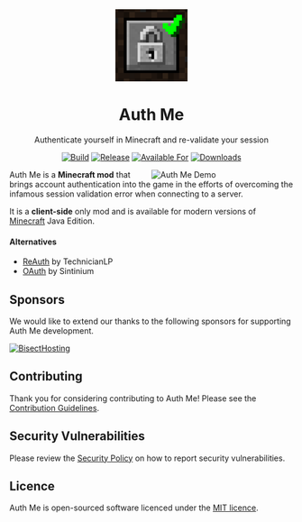 <div align="center">

<img alt="Auth Me Icon" src="common/src/main/resources/icon.png" width="128">

# Auth Me

Authenticate yourself in Minecraft and re-validate your session

[![Build](https://img.shields.io/github/actions/workflow/status/axieum/authme/release.yml?branch=main&style=for-the-badge)][ci:release]
[![Release](https://img.shields.io/github/v/release/axieum/authme?style=for-the-badge&include_prereleases&sort=semver)][releases]
[![Available For](https://cf.way2muchnoise.eu/versions/Available%20For_356643_latest.svg?badge_style=for_the_badge)][curseforge]
[![Downloads](https://cf.way2muchnoise.eu/full_356643_downloads.svg?badge_style=for_the_badge)][curseforge:files]

</div>

<img alt="Auth Me Demo" src="demo.gif" width="50%" align="right">

Auth Me is a **Minecraft mod** that brings account authentication into the game
in the efforts of overcoming the infamous session validation error when
connecting to a server.

It is a **client-side** only mod and is available for modern versions
of [Minecraft][minecraft] Java Edition.

#### Alternatives

- [ReAuth][reauth_mod] by TechnicianLP
- [OAuth][oauth_mod] by Sintinium

## Sponsors

We would like to extend our thanks to the following sponsors for supporting
Auth Me development.

[<img alt="BisectHosting" src="https://www.bisecthosting.com/partners/custom-banners/b9fe4fbe-8cc4-42cc-a545-dfd1b46d20e6.webp" height="80">][bisecthosting]

## Contributing

Thank you for considering contributing to Auth Me! Please see the
[Contribution Guidelines][contributing].

## Security Vulnerabilities

Please review the [Security Policy][security] on how to report security
vulnerabilities.

## Licence

Auth Me is open-sourced software licenced under the [MIT licence][licence].

[bisecthosting]: https://bisecthosting.com/axieum
[ci:release]: https://github.com/axieum/authme/actions/workflows/release.yml
[contributing]: .github/CONTRIBUTING.md
[curseforge]: https://curseforge.com/minecraft/mc-mods/auth-me
[curseforge:files]: https://curseforge.com/minecraft/mc-mods/auth-me/files
[fabric]: https://fabricmc.net/
[licence]: https://opensource.org/licenses/MIT
[minecraft]: https://minecraft.net/
[oauth_mod]: https://github.com/Sintinium/oauth
[reauth_mod]: https://github.com/TechnicianLP/ReAuth
[releases]: https://github.com/axieum/authme/releases
[security]: .github/SECURITY.md
